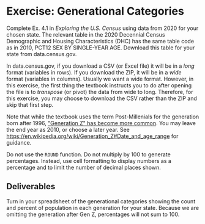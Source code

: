 # Exercise: Generational Categories

Complete Ex. 4.1 in *Exploring the U.S. Census* using data from 2020 for your chosen state. The relevant table in the 2020 Decennial Census Demographic and Housing Characteristics (DHC) has the same table code as in 2010, PCT12 SEX BY SINGLE-YEAR AGE. Download this table for your state from data.census.gov.

In data.census.gov, if you download a CSV (or Excel file) it will be in a *long* format (variables in rows). If you download the ZIP, it will be in a *wide* format (variables in columns). Usually we want a wide format. However, in this exercise, the first thing the textbook instructs you to do after opening the file is to *transpose* (or pivot) the data from wide to long. Therefore, for this exercise, you may choose to download the CSV rather than the ZIP and skip that first step.

Note that while the textbook uses the term Post-Millenials for the generation born after 1996, ["Generation Z" has become more common](https://www.pewresearch.org/short-reads/2019/01/17/where-millennials-end-and-generation-z-begins/). You may leave the end year as 2010, or choose a later year. See <https://en.wikipedia.org/wiki/Generation_Z#Date_and_age_range> for guidance.

Do not use the `ROUND` function. Do not multiply by 100 to generate percentages. Instead, use cell formatting to display numbers as a percentage and to limit the number of decimal places shown.

## Deliverables

Turn in your spreadsheet of the generational categories showing the count and percent of population in each generation for your state. Because we are omitting the generation after Gen Z, percentages will not sum to 100.


